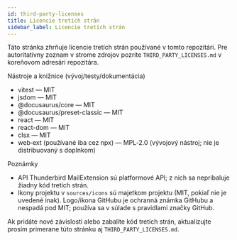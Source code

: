 ```yaml
---
id: third-party-licenses
title: Licencie tretích strán
sidebar_label: Licencie tretích strán
---
```


Táto stránka zhrňuje licencie tretích strán používané v tomto repozitári. Pre
autoritatívny zoznam v strome zdrojov pozrite `THIRD_PARTY_LICENSES.md` v
koreňovom adresári repozitára.

Nástroje a knižnice (vývoj/testy/dokumentácia)

- vitest — MIT
- jsdom — MIT
- @docusaurus/core — MIT
- @docusaurus/preset-classic — MIT
- react — MIT
- react-dom — MIT
- clsx — MIT
- web‑ext (používané iba cez npx) — MPL‑2.0 (vývojový nástroj; nie je distribuovaný s doplnkom)

Poznámky

- API Thunderbird MailExtension sú platformové API; z nich sa nepribaluje žiadny kód tretích strán.
- Ikony projektu v `sources/icons` sú majetkom projektu (MIT, pokiaľ nie je uvedené inak). Logo/ikona GitHubu je ochranná známka GitHubu a nespadá pod MIT; používa sa v súlade s pravidlami značky GitHub.

Ak pridáte nové závislosti alebo zabalíte kód tretích strán, aktualizujte prosím primerane túto stránku aj `THIRD_PARTY_LICENSES.md`.
